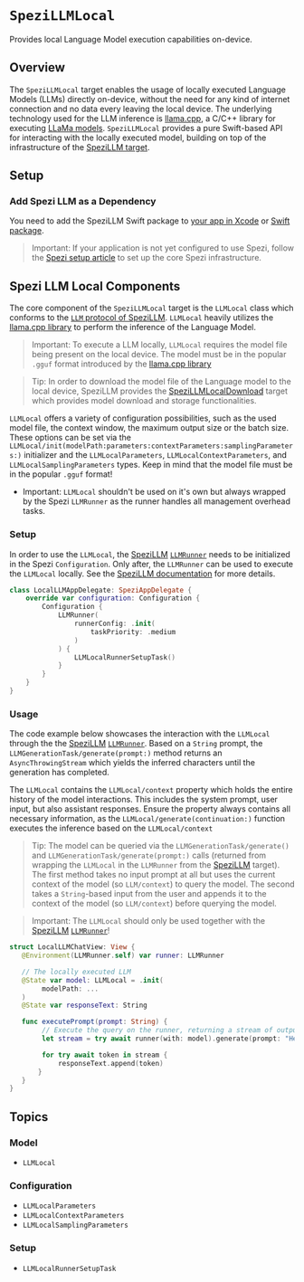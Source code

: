 # ``SpeziLLMLocal``

<!--
#
# This source file is part of the Stanford Spezi open source project
#
# SPDX-FileCopyrightText: 2023 Stanford University and the project authors (see CONTRIBUTORS.md)
#
# SPDX-License-Identifier: MIT
#       
-->

Provides local Language Model execution capabilities on-device.

## Overview

The ``SpeziLLMLocal`` target enables the usage of locally executed Language Models (LLMs) directly on-device, without the need for any kind of internet connection and no data every leaving the local device. The underlying technology used for the LLM inference is [llama.cpp](https://github.com/ggerganov/llama.cpp), a C/C++ library for executing [LLaMa models](https://ai.meta.com/llama/). ``SpeziLLMLocal`` provides a pure Swift-based API for interacting with the locally executed model, building on top of the infrastructure of the [SpeziLLM target](https://swiftpackageindex.com/stanfordspezi/spezillm/documentation/spezillm).

## Setup

### Add Spezi LLM as a Dependency

You need to add the SpeziLLM Swift package to
[your app in Xcode](https://developer.apple.com/documentation/xcode/adding-package-dependencies-to-your-app#) or
[Swift package](https://developer.apple.com/documentation/xcode/creating-a-standalone-swift-package-with-xcode#Add-a-dependency-on-another-Swift-package).

> Important: If your application is not yet configured to use Spezi, follow the [Spezi setup article](https://swiftpackageindex.com/stanfordspezi/spezi/documentation/spezi/initial-setup) to set up the core Spezi infrastructure.

## Spezi LLM Local Components

The core component of the ``SpeziLLMLocal`` target is the ``LLMLocal`` class which conforms to the [`LLM` protocol of SpeziLLM](https://swiftpackageindex.com/stanfordspezi/spezillm/documentation/spezillm/llm). ``LLMLocal`` heavily utilizes the [llama.cpp library](https://github.com/ggerganov/llama.cpp) to perform the inference of the Language Model. 

> Important: To execute a LLM locally, ``LLMLocal`` requires the model file being present on the local device. 
> The model must be in the popular `.gguf` format introduced by the [llama.cpp library](https://github.com/ggerganov/llama.cpp)

> Tip: In order to download the model file of the Language model to the local device, SpeziLLM provides the [SpeziLLMLocalDownload](https://swiftpackageindex.com/stanfordspezi/spezillm/documentation/spezillmlocaldownload) target which provides model download and storage functionalities.

``LLMLocal`` offers a variety of configuration possibilities, such as the used model file, the context window, the maximum output size or the batch size. These options can be set via the ``LLMLocal/init(modelPath:parameters:contextParameters:samplingParameters:)`` initializer and the ``LLMLocalParameters``, ``LLMLocalContextParameters``, and ``LLMLocalSamplingParameters`` types. Keep in mind that the model file must be in the popular `.gguf` format!

- Important: ``LLMLocal`` shouldn't be used on it's own but always wrapped by the Spezi `LLMRunner` as the runner handles all management overhead tasks.

### Setup

In order to use the ``LLMLocal``, the [SpeziLLM](https://swiftpackageindex.com/stanfordspezi/spezillm/documentation/spezillm) [`LLMRunner`](https://swiftpackageindex.com/stanfordspezi/spezillm/documentation/spezillm/llmrunner) needs to be initialized in the Spezi `Configuration`. Only after, the `LLMRunner` can be used to execute the ``LLMLocal`` locally.
See the [SpeziLLM documentation](https://swiftpackageindex.com/stanfordspezi/spezillm/documentation/spezillm) for more details.

```swift
class LocalLLMAppDelegate: SpeziAppDelegate {
    override var configuration: Configuration {
        Configuration {
            LLMRunner(
                runnerConfig: .init(
                    taskPriority: .medium
                )
            ) {
                LLMLocalRunnerSetupTask()
            }
        }
    }
}
```

### Usage

The code example below showcases the interaction with the ``LLMLocal`` through the the [SpeziLLM](https://swiftpackageindex.com/stanfordspezi/spezillm/documentation/spezillm) [`LLMRunner`](https://swiftpackageindex.com/stanfordspezi/spezillm/documentation/spezillm/llmrunner).
Based on a `String` prompt, the `LLMGenerationTask/generate(prompt:)` method returns an `AsyncThrowingStream` which yields the inferred characters until the generation has completed.

The ``LLMLocal`` contains the ``LLMLocal/context`` property which holds the entire history of the model interactions.
This includes the system prompt, user input, but also assistant responses.
Ensure the property always contains all necessary information, as the ``LLMLocal/generate(continuation:)`` function executes the inference based on the ``LLMLocal/context``

> Tip: The model can be queried via the `LLMGenerationTask/generate()` and `LLMGenerationTask/generate(prompt:)` calls (returned from wrapping the ``LLMLocal`` in the `LLMRunner` from the [SpeziLLM](https://swiftpackageindex.com/stanfordspezi/spezillm/documentation/spezillm) target).
    The first method takes no input prompt at all but uses the current context of the model (so `LLM/context`) to query the model.
    The second takes a `String`-based input from the user and appends it to the  context of the model (so `LLM/context`) before querying the model.

> Important: The ``LLMLocal`` should only be used together with the [SpeziLLM](https://swiftpackageindex.com/stanfordspezi/spezillm/documentation/spezillm) [`LLMRunner`](https://swiftpackageindex.com/stanfordspezi/spezillm/documentation/spezillm/llmrunner)!

```swift
struct LocalLLMChatView: View {
   @Environment(LLMRunner.self) var runner: LLMRunner

   // The locally executed LLM
   @State var model: LLMLocal = .init(
        modelPath: ...
   )
   @State var responseText: String

   func executePrompt(prompt: String) {
        // Execute the query on the runner, returning a stream of outputs
        let stream = try await runner(with: model).generate(prompt: "Hello LLM!")

        for try await token in stream {
            responseText.append(token)
       }
   }
}
```

## Topics

### Model

- ``LLMLocal``

### Configuration

- ``LLMLocalParameters``
- ``LLMLocalContextParameters``
- ``LLMLocalSamplingParameters``

### Setup

- ``LLMLocalRunnerSetupTask``
